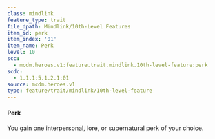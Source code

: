 ```yaml
---
class: mindlink
feature_type: trait
file_dpath: Mindlink/10th-Level Features
item_id: perk
item_index: '01'
item_name: Perk
level: 10
scc:
  - mcdm.heroes.v1:feature.trait.mindlink.10th-level-feature:perk
scdc:
  - 1.1.1:5.1.2.1:01
source: mcdm.heroes.v1
type: feature/trait/mindlink/10th-level-feature
---
```


#### Perk

You gain one interpersonal, lore, or supernatural perk of your choice.
